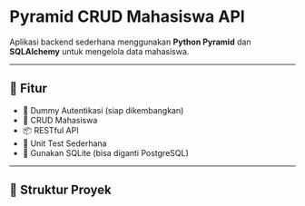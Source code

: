 # Pyramid CRUD Mahasiswa API

Aplikasi backend sederhana menggunakan **Python Pyramid** dan **SQLAlchemy** untuk mengelola data mahasiswa.

---

## 🚀 Fitur

- 🔐 Dummy Autentikasi (siap dikembangkan)
- 🧾 CRUD Mahasiswa
- 📦 RESTful API
- 🧪 Unit Test Sederhana
- 🐘 Gunakan SQLite (bisa diganti PostgreSQL)

---

## 📁 Struktur Proyek

